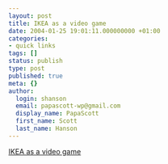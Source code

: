 ```yaml
---
layout: post
title: IKEA as a video game
date: 2004-01-25 19:01:11.000000000 +01:00
categories:
- quick links
tags: []
status: publish
type: post
published: true
meta: {}
author:
  login: shanson
  email: papascott-wp@gmail.com
  display_name: PapaScott
  first_name: Scott
  last_name: Hanson
---
```

<p><a title="The US IKEA experience is identical to ours, except for the SUVs in the parking lot " href="http://www.themorningnews.org/archives/how_to/the_nonexpert_ikea.php">IKEA as a video game</a></p>
